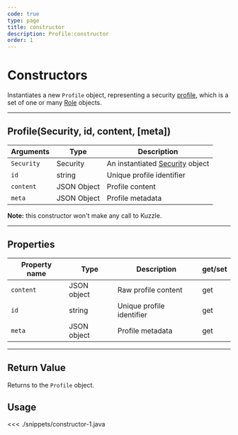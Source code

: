 ```yaml
---
code: true
type: page
title: constructor
description: Profile:constructor
order: 1
---
```


# Constructors

Instantiates a new `Profile` object, representing a security [profile](/core/1/guides/essentials/security#users-profiles-and-roles), which is a set of one or many [Role](/sdk/android/3/core-classes/role) objects.

---

## Profile(Security, id, content, [meta])

| Arguments  | Type        | Description                                                             |
| ---------- | ----------- | ----------------------------------------------------------------------- |
| `Security` | Security    | An instantiated [Security](/sdk/android/3/core-classes/security) object |
| `id`       | string      | Unique profile identifier                                               |
| `content`  | JSON Object | Profile content                                                         |
| `meta`     | JSON Object | Profile metadata                                                        |

**Note:** this constructor won't make any call to Kuzzle.

---

## Properties

| Property name | Type        | Description               | get/set |
| ------------- | ----------- | ------------------------- | ------- |
| `content`     | JSON object | Raw profile content       | get     |
| `id`          | string      | Unique profile identifier | get     |
| `meta`        | JSON object | Profile metadata          | get     |

---

## Return Value

Returns to the `Profile` object.

## Usage

<<< ./snippets/constructor-1.java
